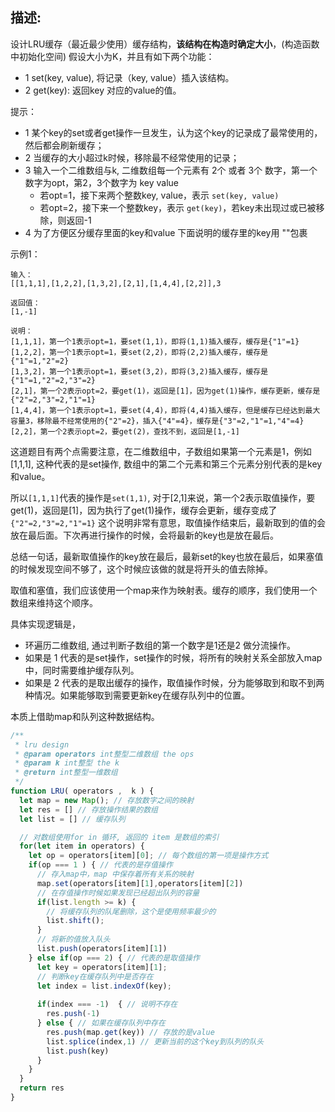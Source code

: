## 描述: 

设计LRU缓存（最近最少使用）缓存结构，**该结构在构造时确定大小**，(构造函数中初始化空间) 假设大小为K，并且有如下两个功能：
- 1 set(key, value), 将记录（key, value）插入该结构。
- 2 get(key): 返回key 对应的value的值。

提示：
- 1 某个key的set或者get操作一旦发生，认为这个key的记录成了最常使用的，然后都会刷新缓存；
- 2 当缓存的大小超过k时候，移除最不经常使用的记录；
- 3 输入一个二维数组与k, 二维数组每一个元素有 2个 或者 3个 数字，第一个数字为opt，第2，3个数字为 key value
  - 若opt=1，接下来两个整数key, value，表示 `set(key, value)`
  - 若opt=2，接下来一个整数key，表示 `get(key)`，若key未出现过或已被移除，则返回-1
- 4 为了方便区分缓存里面的key和value 下面说明的缓存里的key用 ""包裹

示例1：

```
输入：
[[1,1,1],[1,2,2],[1,3,2],[2,1],[1,4,4],[2,2]],3

返回值：
[1,-1]

说明：
[1,1,1]，第一个1表示opt=1，要set(1,1)，即将(1,1)插入缓存，缓存是{"1"=1}
[1,2,2]，第一个1表示opt=1，要set(2,2)，即将(2,2)插入缓存，缓存是{"1"=1,"2"=2}
[1,3,2]，第一个1表示opt=1，要set(3,2)，即将(3,2)插入缓存，缓存是{"1"=1,"2"=2,"3"=2}
[2,1]，第一个2表示opt=2，要get(1)，返回是[1]，因为get(1)操作，缓存更新，缓存是{"2"=2,"3"=2,"1"=1}
[1,4,4]，第一个1表示opt=1，要set(4,4)，即将(4,4)插入缓存，但是缓存已经达到最大容量3，移除最不经常使用的{"2"=2}，插入{"4"=4}，缓存是{"3"=2,"1"=1,"4"=4}
[2,2]，第一个2表示opt=2，要get(2)，查找不到，返回是[1,-1] 
```

这道题目有两个点需要注意，在二维数组中，子数组如果第一个元素是1，例如 [1,1,1], 这种代表的是set操作, 数组中的第二个元素和第三个元素分别代表的是key和value。 

所以`[1,1,1]`代表的操作是`set(1,1)`, 对于[2,1]来说，第一个2表示取值操作，要get(1)，返回是[1]，因为执行了get(1)操作，缓存会更新，缓存变成了 `{"2"=2,"3"=2,"1"=1}` 这个说明非常有意思，取值操作结束后，最新取到的值的会放在最后面。下次再进行操作的时候，会将最新的key也是放在最后。

总结一句话，最新取值操作的key放在最后，最新set的key也放在最后，如果塞值的时候发现空间不够了，这个时候应该做的就是将开头的值去除掉。

取值和塞值，我们应该使用一个map来作为映射表。缓存的顺序，我们使用一个数组来维持这个顺序。

具体实现逻辑是，
- 环遍历二维数组, 通过判断子数组的第一个数字是1还是2 做分流操作。
- 如果是 1 代表的是set操作，set操作的时候，将所有的映射关系全部放入map中，同时需要维护缓存队列。
- 如果是 2 代表的是取出缓存的操作，取值操作时候，分为能够取到和取不到两种情况。如果能够取到需要更新key在缓存队列中的位置。

本质上借助map和队列这种数据结构。
```js
/**
 * lru design
 * @param operators int整型二维数组 the ops
 * @param k int整型 the k
 * @return int整型一维数组
 */
function LRU( operators ,  k ) {
  let map = new Map(); // 存放数字之间的映射
  let res = [] // 存放操作结果的数组
  let list = [] // 缓存队列

  // 对数组使用for in 循环, 返回的 item 是数组的索引
  for(let item in operators) {
    let op = operators[item][0]; // 每个数组的第一项是操作方式
    if(op === 1 ) { // 代表的是存值操作
      // 存入map中，map 中保存着所有关系的映射
      map.set(operators[item][1],operators[item][2])
      // 在存值操作时候如果发现已经超出队列的容量
      if(list.length >= k) {
        // 将缓存队列的队尾删除，这个是使用频率最少的
        list.shift();
      }
      // 将新的值放入队头
      list.push(operators[item][1])
    } else if(op === 2) { // 代表的是取值操作
      let key = operators[item][1];
      // 判断key在缓存队列中是否存在
      let index = list.indexOf(key); 
      
      if(index === -1)  { // 说明不存在
        res.push(-1)
      } else { // 如果在缓存队列中存在
        res.push(map.get(key)) // 存放的是value
        list.splice(index,1) // 更新当前的这个key到队列的队头
        list.push(key)
      }
    }
  }
  return res
}
```
